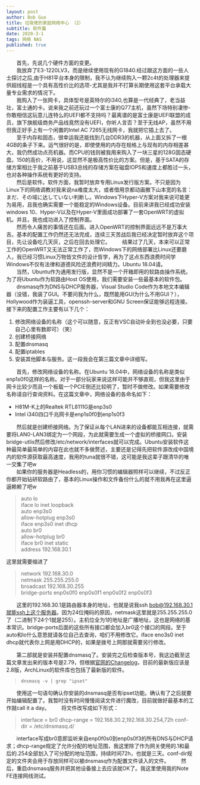 ```yaml
---
layout: post
author: Bob Guo
title: 垃圾佬的家庭网络中心 （2）
subtitle: 软件篇
date: 2020-3-1
tags: 网络 NAS
published: true
---
```


&nbsp;&nbsp;&nbsp;&nbsp;&nbsp;&nbsp;&nbsp;首先，先说几个硬件方面的变更。  
&nbsp;&nbsp;&nbsp;&nbsp;&nbsp;&nbsp;&nbsp;我放弃了E3-1220LV3，而是继续使用现有的G1840.经过跟这方面的一些人士探讨之后,由于H81平台本身的限制，我不认为继续购入一颗2c4t的处理器来提供超线程是一个具有高性价比的选项-尤其是我并不打算长期使用这套平台承载大量专业需求的情况下。  
&nbsp;&nbsp;&nbsp;&nbsp;&nbsp;&nbsp;&nbsp;我购入了一张网卡，具体型号是英特尔的i340,也算是一代经典了，老当益壮，富士通的卡。说来我之前还玩过一个富士康的Q77主机，虽然下场特别凄惨-你敢相信这玩意儿连特么的UEFI都不支持吗？最离谱的是富士康是UEFI联盟的成员，旗下旗舰级商务产品线竟然没有UEFI，你听人言否？至于无线AP，虽然不用但我正好手上有一个闲置的Intel AC 7265无线网卡，我就把它插上去了。  
&nbsp;&nbsp;&nbsp;&nbsp;&nbsp;&nbsp;&nbsp;至于内存和固态，很幸运我还能找到几台DDR3的机器，从上面又拆了一根4GB的条子下来。运气很好的是，即使使用的内存在规格上与现有的内存相差甚大，我仍然成功点亮机器。而CPU的钱则被我用来购入了一块三星的128G固态硬盘。150的高价，不用说，这显然不是极高性价比的方案。但是，基于SATA的存储方案相比于我之前基于USB3总线的存储方案在磁盘IOPS和速度上都胜过一头，也对各种操作系统有更好的支持。  
&nbsp;&nbsp;&nbsp;&nbsp;&nbsp;&nbsp;&nbsp;然后是软件。软件方面，我暂时放弃专用Linux发行版方案。不只是因为Linux下的网络调教对我来说na难度太大，或者借用京都动画撤下山本宽的名言：まだ、その域に达していない判断し。Windows下Hyper-V方案对我来说可能更为易用，且我也确实需要一个能稳定的Windows设备。目前来讲我已经成功安装windows 10、Hyper-V以及在Hyper-V里面成功部署了一套OpenWRT的虚拟机。并且，我也成功进入了控制界面。  
&nbsp;&nbsp;&nbsp;&nbsp;&nbsp;&nbsp;&nbsp;然而令人痛苦的事情还在后面。进入OpenWRT的控制界面远远不是万事大吉。基本的配置工作仍然还无法完成，连续三天苦战后我已经决定暂时放弃这个项目，先让设备吃几天灰，之后在回去处理它。
&nbsp;&nbsp;&nbsp;&nbsp;&nbsp;&nbsp;&nbsp;结果过了几天，本来可以正常工作的OpenWRT又无法正常工作了，而Windows下的网络部署比Linux还要磨人，我已经习惯Linux万物皆文件的设计哲学，再为了这点东西浪费时间学Windows不仅有法律和道德风险还浪费时间精力。Ubuntu 18.04请。  
&nbsp;&nbsp;&nbsp;&nbsp;&nbsp;&nbsp;&nbsp;当然，Ubuntu作为通用发行版，显然不是一个开箱即用的软路由操作系统。为了将Ubuntu作为软路由Host OS使用，我们需要安装一些最基本的软件包。  
&nbsp;&nbsp;&nbsp;&nbsp;&nbsp;&nbsp;&nbsp;dnsmasq作为DNS与DHCP服务器，Visual Studio Code作为本地文本编辑器（没错，我装了GUI。不要问我为什么，既然能用GUI为什么不用GUI？），Hollywood作为装逼工具，openssh-server和GNU Screen保证能够远程连接。接下来的配置工作主要有以下几个：  
1. 修改网络设备的名称（这个可以随意，反正有VSC自动补全到也没必要，只要自己心里有数即可）（笑）
2. 创建桥接网络
3. 配置dnsmasq
4. 配置iptables
5. 安装其他脚本与服务。这一段我会在第三篇文章中详细写。

&nbsp;&nbsp;&nbsp;&nbsp;&nbsp;&nbsp;&nbsp;首先，修改网络设备的名称。在Ubuntu 18.04中，网络设备的名称是类似enp1s0f0这样的名称。对于一部分玩家来说这样可能并不够直观，但我这里由于网卡比较少而且一个板载一个PCIE倒还比较明了，暂时不做修改。如果需要修改名称请自行查询资料。在这篇文章中，网络设备的各命名如下：
* H81M-K上的Realtek RTL8111G是enp3s0
* Intel i340四口千兆网卡是enp1s0f0到enp1s0f3

&nbsp;&nbsp;&nbsp;&nbsp;&nbsp;&nbsp;&nbsp;然后就是创建桥接网络。为了保证从每个LAN进来的设备都能互相连接，就需要将LAN0-LAN3绑定为一个网段，为此就需要生成一个虚拟的桥接网口。安装bridge-utlis然后修改/etc/network/interfaces就可以完成。Ubuntu安装软件这种最简单最简单的内容在此也就不多做赘述，主要还是记得先把软件源改成中国境内的软件源获取最高速度，我用的tuna就很不错，这可能是我这辈子跟清华的唯一交集了吧w   
&nbsp;&nbsp;&nbsp;&nbsp;&nbsp;&nbsp;&nbsp;如果你的服务器是Headless的，用你习惯的编辑器照样可以继续，不过反正你都开始钻研软路由了，基本的Linux操作和文件备份什么的就不用我再在这里逼逼赖赖了吧w  

> auto lo  
> iface lo inet loopback  
> auto enp3s0  
> allow-hotplug enp3s0  
> iface enp3s0 inet dhcp  
> auto br0  
> allow-hotplug br0  
> iface br0 inet static  
>  address 192.168.30.1  

这里就需要缩进了

> network 192.168.30.0  
> netmask 255.255.255.0  
> broadcast 192.168.30.255  
> bridge-ports enp0s0f0 enp0s0f1 enp0s0f2 enp0s0f3  

&nbsp;&nbsp;&nbsp;&nbsp;&nbsp;&nbsp;&nbsp;这里的192.168.30.1是路由器本身的地址，也就是说我ssh bob@192.168.30.1就能ssh上这个服务器。因为24位掩码的原因，netmask这里就是255.255.255.0了（二进制下24个1就是255）。主机位全为1的地址是广播地址，这也是网络的基本常识。bridge-ports后面的这些所有接口都会加入br0这个接口的网段。至于auto和lo什么意思就请各位自己去查询，咱们不用修改它。iface eno3s0 inet dhcp就代表你上网是用DHCP的，如果是拨号上网那就需要另行修改。

&nbsp;&nbsp;&nbsp;&nbsp;&nbsp;&nbsp;&nbsp;第二部就是安装并配置dnsmasq了。安装完之后检查版本号，我这边截至这篇文章发出来的版本号是2.79，但根据[官网的Changelog](http://www.thekelleys.org.uk/dnsmasq/CHANGELOG)，目前的最新版应该是2.8版，ArchLinux的软件库也包括了最新版的软件。  

> `dnsmasq -v | grep "ipset"`

&nbsp;&nbsp;&nbsp;&nbsp;&nbsp;&nbsp;&nbsp;使用这一句语句确认你安装的dnsmasq是否有ipset功能。确认有了之后就要开始编辑配置了。我暂时没有时间慢慢阅读文件进行魔改，目前就做好最基本的工作就call it a day。
&nbsp;&nbsp;&nbsp;&nbsp;&nbsp;&nbsp;&nbsp;将文件改写成如下形式：

> interface = br0
> dhcp-range = 192.168.30.2,192.168.30.254,72h
> conf-dir = /etc/dnsmasq.d/

&nbsp;&nbsp;&nbsp;&nbsp;&nbsp;&nbsp;&nbsp;interface写成br0意即监听来自enp0f0s0到enp0s0f3的所有DNS与DHCP请求；dhcp-range规定了允许分配的地址范围，我这里除了作为网关使用的.1和最后的.254全部划入了可分配的地址范围，持续时间72h，也就是三天。conf-dir规定的文件夹会用于存放同样可以被dnsmasq作为配置文件读入的文件。
&nbsp;&nbsp;&nbsp;&nbsp;&nbsp;&nbsp;&nbsp;然后，重启dnsmasq服务并把其他设备接上去应该就OK了。我这里使用我的Note FE连接网线测试。